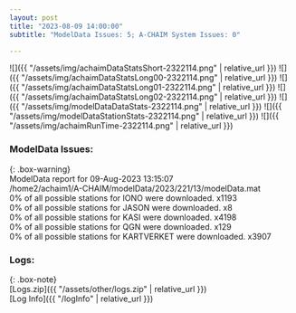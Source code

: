 ```yaml
---
layout: post
title: "2023-08-09 14:00:00"
subtitle: "ModelData Issues: 5; A-CHAIM System Issues: 0"

---
```


![]({{ "/assets/img/achaimDataStatsShort-2322114.png" | relative_url }})
![]({{ "/assets/img/achaimDataStatsLong00-2322114.png" | relative_url }})
![]({{ "/assets/img/achaimDataStatsLong01-2322114.png" | relative_url }})
![]({{ "/assets/img/achaimDataStatsLong02-2322114.png" | relative_url }})
![]({{ "/assets/img/modelDataDataStats-2322114.png" | relative_url }})
![]({{ "/assets/img/modelDataStationStats-2322114.png" | relative_url }})
![]({{ "/assets/img/achaimRunTime-2322114.png" | relative_url }})


### ModelData Issues:  
  
{: .box-warning}  
 ModelData report for 09-Aug-2023 13:15:07   
 /home2/achaim1/A-CHAIM/modelData/2023/221/13/modelData.mat   
 0% of all possible stations for IONO were downloaded. x1193   
 0% of all possible stations for JASON were downloaded. x8   
 0% of all possible stations for KASI were downloaded. x4198   
 0% of all possible stations for QGN were downloaded. x129   
 0% of all possible stations for KARTVERKET were downloaded. x3907   
  


### Logs:  
  
{: .box-note}  
[Logs.zip]({{ "/assets/other/logs.zip" | relative_url }})  
[Log Info]({{ "/logInfo" | relative_url }})  
